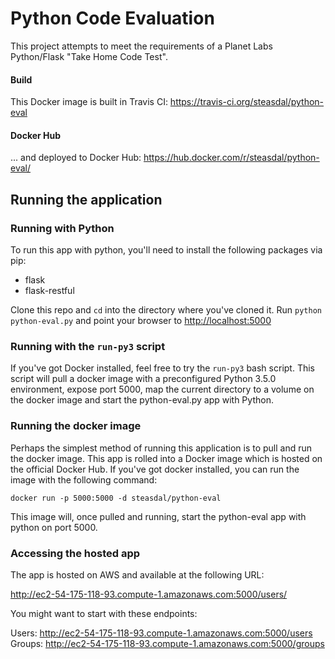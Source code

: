# Python Code Evaluation
This project attempts to meet the requirements of a Planet Labs Python/Flask "Take Home Code Test".

#### Build
This Docker image is built in Travis CI:
<https://travis-ci.org/steasdal/python-eval>

#### Docker Hub
... and deployed to Docker Hub:
<https://hub.docker.com/r/steasdal/python-eval/>

## Running the application

### Running with Python
To run this app with python, you'll need to install the following packages via pip:

   * flask
   * flask-restful
   
Clone this repo and `cd` into the directory where you've cloned it.  Run `python python-eval.py` 
and point your browser to <http://localhost:5000>

### Running with the `run-py3` script
If you've got Docker installed, feel free to try the `run-py3` bash script.  This script will 
pull a docker image with a preconfigured Python 3.5.0 environment, expose port 5000, map the 
current directory to a volume on the docker image and start the python-eval.py app with Python.

### Running the docker image
Perhaps the simplest method of running this application is to pull and run the docker image.
This app is rolled into a Docker image which is hosted on the official Docker Hub.  If you've got
docker installed, you can run the image with the following command:

    docker run -p 5000:5000 -d steasdal/python-eval
    
This image will, once pulled and running, start the python-eval app with python on port 5000.

### Accessing the hosted app
The app is hosted on AWS and available at the following URL:

<http://ec2-54-175-118-93.compute-1.amazonaws.com:5000/users/>

You might want to start with these endpoints:

Users:  <http://ec2-54-175-118-93.compute-1.amazonaws.com:5000/users>
Groups:  <http://ec2-54-175-118-93.compute-1.amazonaws.com:5000/groups>




